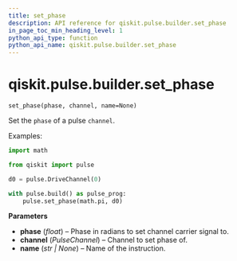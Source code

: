 ```yaml
---
title: set_phase
description: API reference for qiskit.pulse.builder.set_phase
in_page_toc_min_heading_level: 1
python_api_type: function
python_api_name: qiskit.pulse.builder.set_phase
---
```


<span id="qiskit-pulse-builder-set-phase" />

# qiskit.pulse.builder.set\_phase

<span id="qiskit.pulse.builder.set_phase" />

`set_phase(phase, channel, name=None)`

Set the `phase` of a pulse `channel`.

Examples:

```python
import math

from qiskit import pulse

d0 = pulse.DriveChannel(0)

with pulse.build() as pulse_prog:
    pulse.set_phase(math.pi, d0)
```

**Parameters**

*   **phase** (*float*) – Phase in radians to set channel carrier signal to.
*   **channel** (*PulseChannel*) – Channel to set phase of.
*   **name** (*str | None*) – Name of the instruction.

